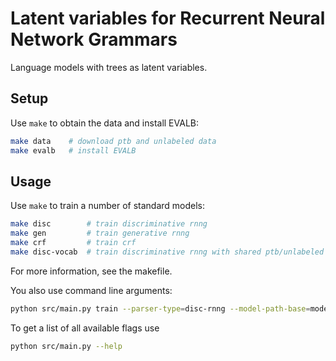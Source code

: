 # Latent variables for Recurrent Neural Network Grammars
Language models with trees as latent variables.

## Setup
Use `make` to obtain the data and install EVALB:
```bash
make data    # download ptb and unlabeled data
make evalb   # install EVALB
```

## Usage
Use `make` to train a number of standard models:
```bash
make disc        # train discriminative rnng
make gen         # train generative rnng
make crf         # train crf
make disc-vocab  # train discriminative rnng with shared ptb/unlabeled vocabulary
```
For more information, see the makefile.

You also use command line arguments:
```bash
python src/main.py train --parser-type=disc-rnng --model-path-base=models/disc-rnng
```
To get a list of all available flags use
```bash
python src/main.py --help
```
